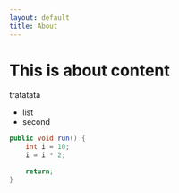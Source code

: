 ```yaml
---
layout: default
title: About
---
```


# This is about content

tratatata

- list
- second

```java
public void run() {
    int i = 10;
    i = i * 2;

    return;
}
```

